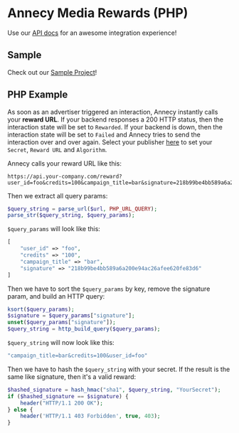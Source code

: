 # Annecy Media Rewards (PHP)

Use our [API docs](https://admin.annecy.media/docs) for an awesome integration experience!

## Sample

Check out our [Sample Project](https://github.com/gdmobile/annecy-media-api/tree/master/rewards-php/sample/reward.php)!

## PHP Example

As soon as an advertiser triggered an interaction, Annecy instantly calls your **reward URL**. If your backend responses a 200 HTTP status, then the interaction state will be set to `Rewarded`. If your backend is down, then the interaction state will be set to `Failed` and Annecy tries to send the interaction over and over again. Select your publisher [here](https://admin.annecy.media/publishers) to set your `Secret`, `Reward URL` and `Algorithm`.

Annecy calls your reward URL like this:

```
https://api.your-company.com/reward?user_id=foo&credits=100&campaign_title=bar&signature=218b99be4bb589a6a200e94ac26afee620fe83d6
```

Then we extract all query params:

``` php
$query_string = parse_url($url, PHP_URL_QUERY);
parse_str($query_string, $query_params);
```

`$query_params` will look like this:

``` php
[
    "user_id" => "foo",
    "credits" => "100",
    "campaign_title" => "bar",
    "signature" => "218b99be4bb589a6a200e94ac26afee620fe83d6"
]
```

Then we have to sort the `$query_params` by key, remove the signature param, and build an HTTP query:

``` php
ksort($query_params);
$signature = $query_params["signature"];
unset($query_params["signature"]);
$query_string = http_build_query($query_params);
```

`$query_string` will now look like this:

``` php
"campaign_title=bar&credits=100&user_id=foo"
```

Then we have to hash the `$query_string` with your secret. If the result is the same like signature, then it's a valid reward:

``` php
$hashed_signature = hash_hmac("sha1", $query_string, "YourSecret");
if ($hashed_signature == $signature) {
    header("HTTP/1.1 200 OK");
} else {
    header('HTTP/1.1 403 Forbidden', true, 403);
}
```
